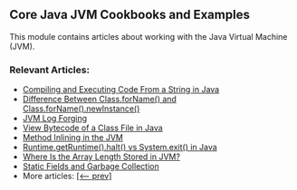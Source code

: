 ## Core Java JVM Cookbooks and Examples

This module contains articles about working with the Java Virtual Machine (JVM).

### Relevant Articles: 

- [Compiling and Executing Code From a String in Java](https://www.baeldung.com/java-string-compile-execute-code)
- [Difference Between Class.forName() and Class.forName().newInstance()](https://www.baeldung.com/java-class-forname-vs-class-forname-newinstance)
- [JVM Log Forging](https://www.baeldung.com/jvm-log-forging)
- [View Bytecode of a Class File in Java](https://www.baeldung.com/java-class-view-bytecode)
- [Method Inlining in the JVM](https://www.baeldung.com/jvm-method-inlining)
- [Runtime.getRuntime().halt() vs System.exit() in Java](https://www.baeldung.com/java-runtime-halt-vs-system-exit)
- [Where Is the Array Length Stored in JVM?](https://www.baeldung.com/java-jvm-array-length)
- [Static Fields and Garbage Collection](https://www.baeldung.com/java-static-fields-gc)
- More articles: [[<-- prev]](/core-java-modules/core-java-jvm-2)
